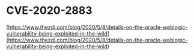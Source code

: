 # CVE-2020-2883

[https://www.thezdi.com/blog/2020/5/8/details-on-the-oracle-weblogic-vulnerability-being-exploited-in-the-wild](https://www.thezdi.com/blog/2020/5/8/details-on-the-oracle-weblogic-vulnerability-being-exploited-in-the-wild)


